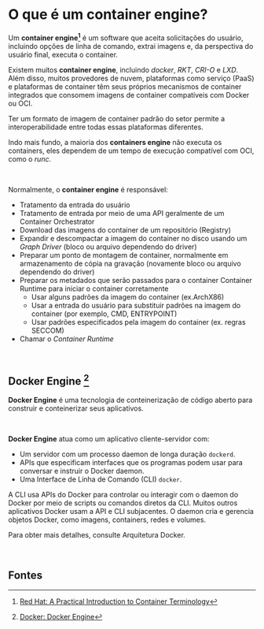 # O que é um container engine?

Um **container engine[^1]** é um software que aceita solicitações do usuário, incluindo opções de linha de comando, extrai imagens e, da perspectiva do usuário final, executa o container.

Existem muitos **container engine**, incluindo *docker*, *RKT*, *CRI-O* e *LXD*. Além disso, muitos provedores de nuvem, plataformas como serviço (PaaS) e plataformas de container têm seus próprios mecanismos de container integrados que consomem imagens de container compatíveis com Docker ou OCI.

Ter um formato de imagem de container padrão do setor permite a interoperabilidade entre todas essas plataformas diferentes.

Indo mais fundo, a maioria dos **containers engine** não executa os containers, eles dependem de um tempo de execução compatível com OCI, como o *runc*. 

<br>

Normalmente, o **container engine** é responsável:

- Tratamento da entrada do usuário
- Tratamento de entrada por meio de uma API geralmente de um Container Orchestrator
- Download das imagens do container de um repositório (Registry)
- Expandir e descompactar a imagem do container no disco usando um *Graph Driver* (bloco ou arquivo dependendo do driver)
- Preparar um ponto de montagem de container, normalmente em armazenamento de cópia na gravação (novamente bloco ou arquivo dependendo do driver)
- Preparar os metadados que serão passados ​​para o container Container Runtime para iniciar o container corretamente
    - Usar alguns padrões da imagem do container (ex.ArchX86)
    - Usar a entrada do usuário para substituir padrões na imagem do container (por exemplo, CMD, ENTRYPOINT)
    - Usar padrões especificados pela imagem do container (ex. regras SECCOM)
- Chamar o *Container Runtime*



<br>

## Docker Engine [^2]

**Docker Engine** é uma tecnologia de conteinerização de código aberto para construir e conteinerizar seus aplicativos.

<br>

**Docker Engine** atua como um aplicativo cliente-servidor com:

- Um servidor com um processo daemon de longa duração `dockerd`.
- APIs que especificam interfaces que os programas podem usar para conversar e instruir o Docker daemon.
- Uma Interface de Linha de Comando (CLI) `docker`.


A CLI usa APIs do Docker para controlar ou interagir com o daemon do Docker por meio de scripts ou comandos diretos da CLI. Muitos outros aplicativos Docker usam a API e CLI subjacentes. O daemon cria e gerencia objetos Docker, como imagens, containers, redes e volumes.

Para obter mais detalhes, consulte Arquitetura Docker.

<br>

## Fontes
[^1]: [Red Hat: A Practical Introduction to Container Terminology](https://developers.redhat.com/blog/2018/02/22/container-terminology-practical-introduction#basic_vocabulary)
[^2]: [Docker: Docker Engine](https://docs.docker.com/engine/)   

